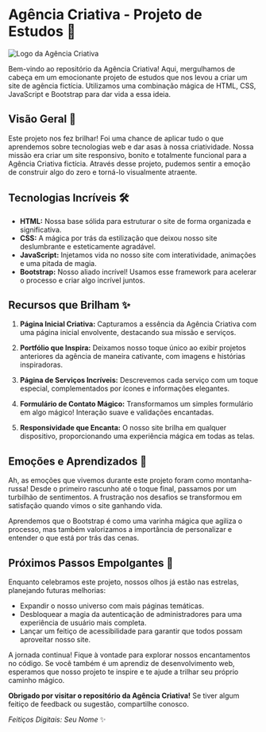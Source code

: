 # Agência Criativa - Projeto de Estudos 🚀

![Logo da Agência Criativa](logo.png)

Bem-vindo ao repositório da Agência Criativa! Aqui, mergulhamos de cabeça em um emocionante projeto de estudos que nos levou a criar um site de agência fictícia. Utilizamos uma combinação mágica de HTML, CSS, JavaScript e Bootstrap para dar vida a essa ideia.

## Visão Geral 🌟

Este projeto nos fez brilhar! Foi uma chance de aplicar tudo o que aprendemos sobre tecnologias web e dar asas à nossa criatividade. Nossa missão era criar um site responsivo, bonito e totalmente funcional para a Agência Criativa fictícia. Através desse projeto, pudemos sentir a emoção de construir algo do zero e torná-lo visualmente atraente.

## Tecnologias Incríveis 🛠️

- **HTML:** Nossa base sólida para estruturar o site de forma organizada e significativa.
- **CSS:** A mágica por trás da estilização que deixou nosso site deslumbrante e esteticamente agradável.
- **JavaScript:** Injetamos vida no nosso site com interatividade, animações e uma pitada de magia.
- **Bootstrap:** Nosso aliado incrível! Usamos esse framework para acelerar o processo e criar algo incrível juntos.

## Recursos que Brilham ✨

1. **Página Inicial Criativa:** Capturamos a essência da Agência Criativa com uma página inicial envolvente, destacando sua missão e serviços.

2. **Portfólio que Inspira:** Deixamos nosso toque único ao exibir projetos anteriores da agência de maneira cativante, com imagens e histórias inspiradoras.

3. **Página de Serviços Incríveis:** Descrevemos cada serviço com um toque especial, complementados por ícones e informações elegantes.

4. **Formulário de Contato Mágico:** Transformamos um simples formulário em algo mágico! Interação suave e validações encantadas.

5. **Responsividade que Encanta:** O nosso site brilha em qualquer dispositivo, proporcionando uma experiência mágica em todas as telas.

## Emoções e Aprendizados 🌈

Ah, as emoções que vivemos durante este projeto foram como montanha-russa! Desde o primeiro rascunho até o toque final, passamos por um turbilhão de sentimentos. A frustração nos desafios se transformou em satisfação quando vimos o site ganhando vida.

Aprendemos que o Bootstrap é como uma varinha mágica que agiliza o processo, mas também valorizamos a importância de personalizar e entender o que está por trás das cenas.

## Próximos Passos Empolgantes 🚀

Enquanto celebramos este projeto, nossos olhos já estão nas estrelas, planejando futuras melhorias:

- Expandir o nosso universo com mais páginas temáticas.
- Desbloquear a magia da autenticação de administradores para uma experiência de usuário mais completa.
- Lançar um feitiço de acessibilidade para garantir que todos possam aproveitar nosso site.

A jornada continua! Fique à vontade para explorar nossos encantamentos no código. Se você também é um aprendiz de desenvolvimento web, esperamos que nosso projeto te inspire e te ajude a trilhar seu próprio caminho mágico.

**Obrigado por visitar o repositório da Agência Criativa!** Se tiver algum feitiço de feedback ou sugestão, compartilhe conosco.

*Feitiços Digitais: Seu Nome* ✨
